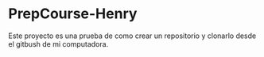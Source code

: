 # PrepCourse-Henry
Este proyecto es una prueba de como crear un repositorio y clonarlo desde el gitbush de mi computadora.
